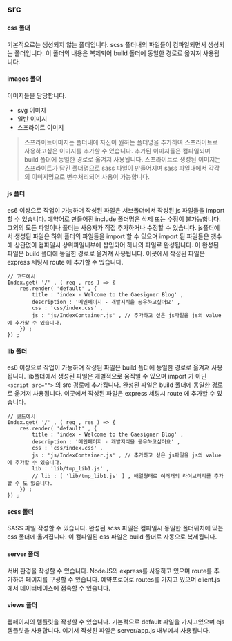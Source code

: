 ## src

#### css 폴더
기본적으로는 생성되지 않는 폴더입니다. scss 폴더내의 파일들이 컴파일되면서 생성되는 폴더입니다. 이 폴더의 내용은 복제되어 build 폴더에 동일한 경로로 옮겨져 사용됩니다.

#### images 폴더
이미지들을 담당합니다.
 
- svg 이미지
- 일반 이미지
- 스프라이트 이미지 



> 스프라이트이미지는 폴더내에 자신이 원하는 폴더명을 추가하여 스프라이트로 사용하고싶은 이미지를 추가할 수 있습니다. 추가된 이미지들은 컴파일되며 build 폴더에 동일한 경로로 옮겨져 사용됩니다. 스프라이트로 생성된 이미지는 스프라이트가 담긴 폴더명으로 sass 파일이 만들어지며 sass 파일내에서 각각의 이미지명으로 변수처리되어 사용이 가능합니다. 

#### js 폴더
es6 이상으로 작업이 가능하며 작성된 파일은 서브폴더에서 작성된 js 파일들을 import 할 수 있습니다. 예약어로 만들어진 include 폴더명은 삭제 또는 수정이 불가능합니다. 그외의 모든 파일이나 폴더는 사용자가 직접 추가하거나 수정할 수 있습니다. js폴더에서 생성된 파일은 하위 폴더의 파일들을 import 할 수 있으며 import 된 파일들은 갯수에 상관없이 컴파일시 상위파일내부에 삽입되어 하나의 파일로 완성됩니다. 이 완성된 파일은 build 폴더에 동일한 경로로 옮겨져 사용됩니다. 
이곳에서 작성된 파일은 express 세팅시 route 에 추가할 수 있습니다.   

    // 코드예시
	Index.get( '/' , ( req , res ) => {
    	res.render( 'default' , {
    		title : 'index - Welcome to the Gaesigner Blog' , 
    		description : '메인페이지 - 개발지식을 공유하고싶어요' , 
    		css : 'css/index.css' , 
    		js : 'js/IndexContainer.js' , // 추가하고 싶은 js파일을 js의 value 에 추가할 수 있습니다.  
    	}) ; 
    }) ; 

#### lib 폴더
es6 이상으로 작업이 가능하며 작성된 파일은 build 폴더에 동일한 경로로 옮겨져 사용됩니다. lib폴더에서 생성된 파일은 개별적으로 움직일 수 있으며 import 가 아닌 `<script src="">` 의 src 경로에 추가됩니다. 완성된 파일은 build 폴더에 동일한 경로로 옮겨져 사용됩니다. 이곳에서 작성된 파일은 express 세팅시 route 에 추가할 수 있습니다.


    // 코드예시
	Index.get( '/' , ( req , res ) => {
    	res.render( 'default' , {
    		title : 'index - Welcome to the Gaesigner Blog' , 
    		description : '메인페이지 - 개발지식을 공유하고싶어요' , 
    		css : 'css/index.css' , 
    		js : 'js/IndexContainer.js' , // 추가하고 싶은 js파일을 js의 value 에 추가할 수 있습니다.   
			lib : 'lib/tmp_lib1.js' , 
			// lib : [ 'lib/tmp_lib1.js' ] , 배열형태로 여러개의 라이브러리를 추가할 수 도 있습니다. 
    	}) ; 
    }) ;

#### scss 폴더
SASS 파일 작성할 수 있습니다. 완성된 scss 파일은 컴파일시 동일한 폴더위치에 있는 css 폴더에 옮겨집니다. 이 컴파일된 css 파일은 build 폴더로 자동으로 복제됩니다. 

#### server 폴더
서버 환경을 작성할 수 있습니다. NodeJS의 express를 사용하고 있으며 route를 추가하여 페이지를 구성할 수 있습니다. 
예약포로더로 routes를 가지고 있으며 client.js 에서  데이터베이스에 접속할 수 있습니다. 

#### views 폴더
웹페이지의 템플릿을 작성할 수 있습니다. 기본적으로 default 파일을 가지고있으며 ejs 템플릿을 사용합니다. 여기서 작성된 파일은 server/app.js 내부에서 사용됩니다.